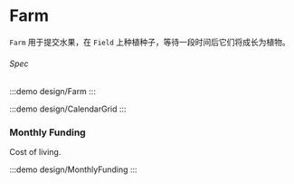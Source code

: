 # Farm

`Farm` 用于提交水果，在 `Field` 上种植种子，等待一段时间后它们将成长为植物。

###### Spec

:::demo design/Farm
:::

:::demo design/CalendarGrid
:::


### Monthly Funding

Cost of living.

:::demo design/MonthlyFunding
:::
